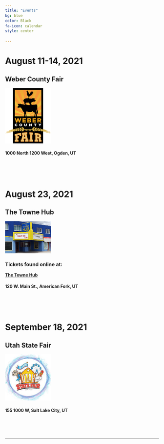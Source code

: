 ```yaml
---
title: "Events"
bg: blue
color: Black
fa-icon: calendar
style: center

---
```




# <b>August 11-14, 2021<b/>
## Weber County Fair

<img src="img/weber.png" width = "30%" height="30%"/>

#### 1000 North 1200 West, Ogden, UT
<br><br><br>

# <b>August 23, 2021<b/>
## The Towne Hub

<img src="img/towne hub.jpg" width = "30%" height="30%"/>

### Tickets found online at:
<a href="https://thetownehub.com/show/Details/25">The Towne Hub</a>
#### 120 W. Main St., American Fork, UT
<br><br><br>

# <b>September 18, 2021<b/>
## Utah State Fair

<img src="img/utahstatefair.jpg" width = "30%" height="30%"/>

#### 155 1000 W, Salt Lake City, UT
<br><br><br>

<!--# <b>June 25, 2021<b/>
## Syracuse City

<img src="img/syracuse.jpg" width="30%" height="30%"/>

#### Syracuse City - Founders Park at 7:00pm!
<br><br><br>-->


<!--# <b>July 9, 2021<b/>
## Tooele City

<img src="img/Tooele.jpg" width="30%" height="30%"/>

#### Tooele City - Check back for details!
<br><br><br>

# <b>July 10, 2021<b/>
## Clinton City

<img src="img/clinton.jpg" width="30%" height="30%"/>

#### Clinton City - Civic Center Park at 6:30pm!
<br><br><br>
-->
<!--# <b>July 30, 2021 at 7pm<b/>
## Wasatch County Library

<img src="img/wasatchlibrary.jpg" width="30%" height="30%"/>

#### 465 E. 1200 S., Heber City, UT
<br><br><br>-->

<!--# <b>July 24, 2021<b/>
## Tremonton City

<img src="img/tremonton.jpg" width = "30%" height="30%"/>

#### 700 West 1000 North, Tremonton, UT
<br><br><br>-->

<!--# <b>June 8, 2021<b/>
## The Orem Public Library will have me perform once again this new year!

<img src="img/Orem Library 2017-18.jpg" width="60%" height="60%"/>

#### Orem Library - 58 N State St, Orem, UT
<br><br><br>

# <b>June 12, 2021<b/>
## Saratoga Splash Days @ 2:00 pm!

<img src="img/saratogasplashdays.jpg" width="60%" height="60%"/>

#### Neptune Park - 452 W 400 N, Saratoga Springs, UT
<br><br><br>
-->
<!--# <b>September - November 2020<b/>
<img src="img/Evermore 1.jpeg" width="60%" height="60%"/><br>

## Evermore Park in Pleasant Grove is presenting the "Spectre Faire of Avarice" this Halloween Season.  Featuring a traveling carnival with a pair of oddities and curiosities collectors, Mason and Shrugs.  I'm starring as Mason and my good friend Jason Carling of Jason Fun Magic will star as Shrugs!  Come out to Evermore and experience the fun!-->

<!--<br><br>
#  STAY TUNED FOR UPCOMING EVENTS!-->

<!--#  <b>September 18, 2020<b/>
<img src="img/fanx.png" width="40%" height="40%"/><br>
## I will be performing at FanX this year!  Time is at 4pm on Friday on the convention hall stage.  If you plan to attend FanX this year, please keep a look for my performance.  More information can be found on their [website](https://fanxsaltlake.com/)-->

<!--#  <b>June 20, 2020<b/>
<img src="img/university place logo.png" width="40%" height="40%"/><br>
## On June 20th, you can find me at University Place Mall performing 3 shows!  
## The 1st show is at 9:30 am, 2nd at 10:45 am, and the 3rd show at 12:00 pm.
## While this is a free event, space is extremely limited to allow for proper social distancing.  If you want to attend, you MUST get tickets at the [University Place Mall Website](https://www.universityplaceorem.com/events/great-scott-magic-shows/) <br><br><br> -->

<!--# <b>October 5th and 19th, 2020<b/>
<img src="img/cornbellys_1.png" width="75%" height="75%"/><br>
## Cornbellys at Thanksgiving Point will have me out again on October 5th and 19th for 2 shows for their Magic Monday Night. Come out and enjoy the fun!

<br><br><br>
-->
<!--# <b>November 29th and 30th<b/>
<img src="img/UCT_logoROUNDv_2016v2_x106.png" width="25%" height="25%"/><br>
## Utah Children's Theatre has invited me out for 3 shows on Thanksgiving weekend!  Visit their site for tickets and more information: [UTCTheatre.org](https://uctheatre.org/products/magic-show-series-2019-20)

<br><br><br><br>-->

<!--# <b>December 31, 2019<b/>
## University Place Mall New Year's Celebration

<img src="img/university place logo.png" width="75%" height="75%"/>

### The University Place Mall in Orem has invited me out to their New Year's Celebration!
### Look for me on the stage in the Alpine Court at 4:45 pm
#### [University Place Mall](https://www.universityplaceorem.com/events/new-years-celebration/)

<br><br><br><br>
-->


<!-- # <b>September 21, 2019<b/>
<img src="img/shopfestutah.jpg" width="75%" height="75%"/><br>
## ShopFest Utah has been expanded to over 200 booth spaces and will be located at the festival field of Cory Wride Park in Eagle Mountain.  It will be the largest outdoor shopping festival in the State. I'll be at booth 173 performing and selling magic from 9am to 8pm (Yes, very long day)! -->

<!--## Stay tuned for upcoming announcements :)-->

<!--# <b>August 3, 2019<b/>
<img src="img/Midvale.jpg" width="75%" height="75%"/><br>
## Midvale City has invited me out to their 2019 Midvale Harvest Days.  Look for me onstage at 3:30!
#### Midvale City Park -- [Midvale Harvest Days](http://www.midvaleharvestdays.com/)!-->

<!--# <b>July 20, 2019<b/>
<img src="img/Flashback Brothers 2019.jpg" width="75%" height="75%"/><br>
## The City of Eagle Mountain will have me perform @ 7:00 pm for their FREE Summer Concert at the Silverlake Amphitheater!
## See more about this city event [here](https://eaglemountaincity.com/calendar/free-summer-concert-flashback-brothers/)!
#### Eagle Mountain City - 7920 Silver Lake Pkwy, Eagle Mountain, UT<br><br><br><br>-->

<!--# <b>July 18, 2019<b/>
<img src="img/EM city.png" width="75%" height="75%"/><br>
## The Eagle Mountain Library in Eagle Mountain will have me perform @ 4:00 pm!
#### Eagle Mountain City Library - 1650 Stagecoach Run, Eagle Mountain, UT  <br><br><br><br>-->

<!--<img src="img/wasatchlibrarylogo.gif" width="10%" height="10%"/> <img src="img/wasatchlibrary.gif" width="75%" height="75%"/><br>
# <b>June 3, 2019<b/>
## The Wasatch County Library in Heber will have me perform @ 6:30 pm!
#### Wasatch Library - 465 East 1200 South, Heber City, UT <br><br><br><br>-->


<!--<img src="img/water Festival.jpg" width="60%" height="60%"/><br>
# <b>May 25, 2019<b/>
## Central Utah Water Conservancy District will be celebrating their 6th annual Water Festival.
## Look for me onstage at 11:30 and 1:30.  Admission is Free!
#### 1426 East 750 North, Orem, UT <br><br><br><br>-->



<!--# <b>January 7, 2019<b/>
## The Orem Public Library will have me perform once again this new year (3rd year in a row!).

<img src="img/Orem Library 2017-18.jpg" width="75%" height="75%"/>

### Due to popular demand from previous shows, we will be planning <u>two</u> back-to-back shows that evening.  Come out and join me!
### January 7, 2019 - 1st show will be at 5:30 pm, 2nd show at 7:00 pm.
#### Orem Library - 58 N State St, Orem, UT-->


<!--<div class="icontain"><iframe src="https://www.youtube.com/embed/IR7bafRqFm8" allowfullscreen></iframe></div>-->


---

<!--Alright, you've got a clean copy and are ready to push some schmancy pages for the world to ogle at.

- Edit `_config.yml` to change your title, keywords, and description.
- Create a new file in `_posts/` called `2014-01-01-intro.md`
  Edit it, and add:

{% highlight text linenos=table %}
---
title: "home"
bg: white     #defined in _config.yml, can use html color like '#010101'
color: black  #text color
style: center
---

# Example headline!
and so on..
{% endhighlight %}

- Create a second post called `2014-01-02-art.md` with an divider image this time:

{% highlight text linenos=table %}
---
title: "Art"
bg: turquoise  #defined in _config.yml, can use html color like '#0fbfcf'
color: white   #text color
fa-icon: paint-brush
---

#### A new section- oh the humanity!
{% endhighlight %}

**Note:** That part `fa-icon: paint-brush` will use a font-awesome icon of [paint-brush](http://fortawesome.github.io/Font-Awesome/icon/paint-brush/). You can use any icon from this [font-awesome icon directory](http://fortawesome.github.io/Font-Awesome/icons/).

- install Jekyll with `sudo gem install github-pages`
- run `jekyll serve -w`
  - visit [localhost:4000](http://localhost:4000) to see a live locally served preview.
- Push changes and see them live!




## **Changing your colors**
{: style="margin-top:100px;"}

- In each post file you can define `bg: mycolor` and `color: myothercolor` to change the background and text colors for that section.
- **mycolor** can be a quoted html color like `'#0fbfcf'` or a key to a special color defined in **_config.yml** under 'colors'.
  - **Note:** Changes to _config.yml require a manual restart to your local server with `^C` and `jekyll serve -w`.

Nifty, right!



### Also see **README.md** [*on github!*](https://github.com/t413/SinglePaged#usage)
{: style="margin-top:100px;"}-->
